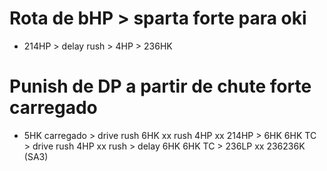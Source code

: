 # Rota de bHP > sparta forte para oki
- 214HP > delay rush > 4HP > 236HK

# Punish de DP a partir de chute forte carregado
- 5HK carregado > drive rush 6HK xx rush 4HP xx 214HP > 6HK 6HK TC > drive rush 4HP xx rush > delay 6HK 6HK TC > 236LP xx 236236K (SA3)